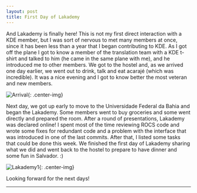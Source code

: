 ```yaml
---
layout: post
title: First Day of Lakademy
---
```


And Lakademy is finally here! This is not my first direct interaction with a KDE member,
but I was sort of nervous to met many members at once, since it has been less than a year
that I began contributing to KDE. As I got off the plane I got to know a member of the
translation team with a KDE t-shirt and talked to him (he came in the same plane with me), 
and he introduced me to other members. We got to the hostel and, as we arrived one day 
earlier, we went out to drink, talk and eat acarajé (which was incredible). It was a nice 
evening and I got to know better the most veteran and new members.

![Arrival]({{site.url}}/assets/arrival.jpeg "Arrival"){: .center-img}

Next day, we got up early to move to the Universidade Federal da Bahia and began the Lakademy.
Some members went to buy groceries and some went directly and prepared the room.
After a round of presentations, Lakademy was declared online! I spent most of the time
reviewing ROCS code and wrote some fixes for redundant code and a problem with the interface
that was introduced in one of the last commits. After that, I listed some tasks that could 
be done this week. We finished the first day of Lakademy sharing what we did and went back
to the hostel to prepare to have dinner and some fun in Salvador. :)

![Lakademy1]({{site.url}}/assets/lakademy1.jpeg "Lakademy 1"){: .center-img}

Looking forward for the next days!

---
